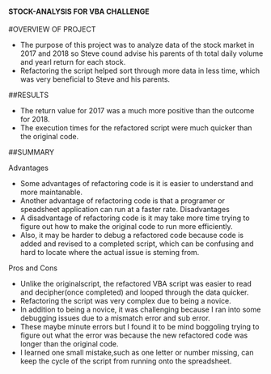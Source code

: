 #### STOCK-ANALYSIS FOR VBA CHALLENGE
#OVERVIEW OF PROJECT
+ The purpose of this project was to analyze data of the stock market in 2017 and 2018 so Steve cound advise his parents  of th total daily volume and yearl return for each stock.
+ Refactoring the script helped sort through more data in less time, which was very beneficial to Steve and his parents.

##RESULTS
+ The return value for 2017 was a much more positive than the outcome for 2018.
+ The execution times for the refactored script were much quicker than the original code.

##SUMMARY

Advantages
+ Some advantages of refactoring code is it is easier to understand and more maintanable.
+ Another advantage of refactoring code is that a programer or speadsheet application can run at a faster rate. 
Disadvantages
+ A disadvantage of refactoring code is it may take more time trying to figure out how to make the original code to run more efficiently.
+ Also, it may be harder to debug a refactored code because code is added and revised to a completed script, which can be confusing and hard to locate where the actual issue is steming from.

Pros and Cons 
+ Unlike the originalscript, the refactored VBA script was easier to read and decipher(once completed) and looped through the data quicker.
+ Refactoring the script was very complex due to being a novice.
+ In addition to being a novice, it was challenging because I ran into some debugging issues due to a mismatch error and sub error. 
+ These maybe minute errors but I found it to be mind boggoling trying to figure out what the error was because the new refactored code was longer than the original code. 
+ I learned one small mistake,such as one letter or number missing, can keep the cycle of the script from running onto the spreadsheet.  

